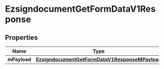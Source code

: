 
# EzsigndocumentGetFormDataV1Response

## Properties
| Name | Type | Description | Notes |
| ------------ | ------------- | ------------- | ------------- |
| **mPayload** | [**EzsigndocumentGetFormDataV1ResponseMPayload**](EzsigndocumentGetFormDataV1ResponseMPayload.md) |  |  |




